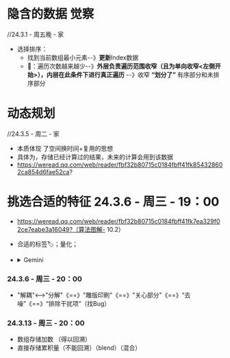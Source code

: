 
# 隐含的数据 觉察
  //24.3.1 - 周五晚 - 家
  - 选择排序：
    - 找到当前数组最小元素--》**更新**Index数据
    - 🧠：遍历次数越来越少--》**外层负责遍历范围收窄（且为单向收窄<左侧开始>），内层在此条件下进行真正遍历** --》收窄 **“划分了”** 有序部分和未排序部分
    
# 动态规划
//24.3.5 - 周二 - 家 
  - 本质体现 了空间换时间+复用的思想
  - 具体为，存储已经计算过的结果，未来的计算会用到该数据
  - https://weread.qq.com/web/reader/fbf32b80715c0184fbff41fk854328602ca854d6fae52ca?




# 挑选合适的特征 24.3.6 - 周三 - 19：00
  - https://weread.qq.com/web/reader/fbf32b80715c0184fbff41fk7ea329f02ce7eabe3a16049?（算法图解- 10.2）
  - 合适的标签🏷；量化；
  - <details>
    <summary>Gemini</summary>
    合适的特征可以提高KNN算法的准确性，而冗余或不相关的特征会降低KNN算法的性能。

    - **特征选取的一般原则**
    
      - 特征应该与目标变量相关。
      - 特征应该具有区分性。
      - 特征应该相互独立。
      
    - **特征选取的具体方法**
    
      - 过滤式方法：根据特征的统计特性来衡量特征的相关性和区分性，然后选择具有较高相关性和区分性的特征。常用的过滤式方法包括：
      - 卡方检验
      - 信息增益
      - 互信息
      - 包裹式方法：通过搜索所有可能的特征组合来找到最优的特征子集。常用的包裹式方法包括：
      - 递归特征消除
      - 前向特征选择
      - 后向特征选择
    
    - **在KNN算法中，常用的特征选取方法包括：**
    
      - 距离加权：对距离待分类点较近的训练点赋予更大的权重。
      - 特征标准化：将不同特征的尺度统一起来，以便更好地比较。
      - 主成分分析：将原始特征降维，提取出更重要的特征。
    
    - **以下是一些具体的特征选取技巧**
    
      - 对于数值型特征，可以进行标准化或归一化处理，以便更好地比较。
      - 对于离散型特征，可以进行哑变量编码（one-hot encoding）处理。
      - 可以使用特征选择工具或库来帮助选择特征。
      - 需要注意的是，特征选取是一个经验性的过程，需要根据具体的数据集和任务进行调整。
  </details>
  
### 24.3.6 - 周三 - 20：00
  - "解耦"<-->"分解"《==》"雕版印刷"《==》"关心部分"《==》“去噪”《==》“排除干扰项”（找Bug）

### 24.3.13 - 周三 - 20：00
  - 数组存储加数  （得以回溯）
  - 直接存储累积量（不能回溯）（blend）（混合）
